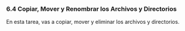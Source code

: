 ### 6.4 Copiar, Mover y Renombrar los Archivos y Directorios

En esta tarea, vas a copiar, mover y eliminar los archivos y directorios.

